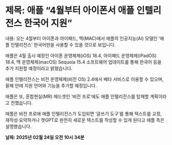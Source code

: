 # **제목: 애플 “4월부터 아이폰서 애플 인텔리전스 한국어 지원”**

  내용: 오는 4월부터 아이폰과 아이패드, 맥(MAC)에서 애플의 인공지능(AI) 모델인 ‘애플 인텔리전스’ 한국어판을 사용할 수 있을 것으로 보입니다.

애플은 4월 출시 예정인 아이폰 운영체제(iOS) 18.4, 아이패드 운영체제(iPadOS) 18.4, 맥 운영체제(macOS) Sequoia 15.4 소프트웨어 업데이트를 통해 한국어 등을 추가 지원할 예정이라고 밝혔습니다.

애플 인텔리전스는 비전 운영체제(비전 OS) 2.4에서 베타 서비스로 이용할 수 있으며, 올해 안에 지원 언어와 기능을 추가할 예정입니다.

애플은 또, 혼합현실(MR) 헤드셋인 ‘비전 프로’에도 애플 인텔리전스를 탑재할 계획이라고 전했습니다.

애플은 비전 프로에 애플 인텔리전스가 도입되면 ‘글쓰기 도구’를 통해 텍스트를 교정, 재작성·요약하거나 챗GPT로 완전히 새로운 텍스트를 작성할 수 있게 된다고 애플 측은 설명했습니다.

  **날짜: 2025년 02월 24일 오전 10시 34분**
